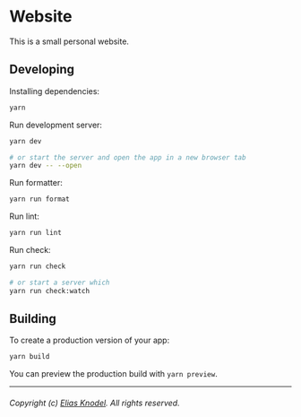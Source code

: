 # Website

This is a small personal website.

## Developing

Installing dependencies:

```bash
yarn
```

Run development server:

```bash
yarn dev

# or start the server and open the app in a new browser tab
yarn dev -- --open
```

Run formatter:

```bash
yarn run format
```

Run lint:

```bash
yarn run lint
```

Run check:

```bash
yarn run check

# or start a server which
yarn run check:watch
```

## Building

To create a production version of your app:

```bash
yarn build
```

You can preview the production build with `yarn preview`.

<hr>

###### Copyright (c) [Elias Knodel][gh-link]. All rights reserved.

[gh-link]: https://github.com/elias-knodel
